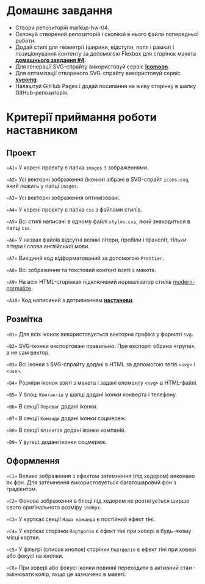 # Домашнє завдання

- Створи репозиторій markup-hw-04.
- Склонуй створений репозиторій і скопіюй в нього файли попередньої роботи.
- Додай стилі для геометрії (ширини, відступи, поля і рамки) і позиціонування контенту за допомогою Flexbox для сторінок макета **[домашнього завдання #4](https://www.figma.com/file/PFVOE0l8evZPWdKBAuvdC6/Web-Studio-(Version-2.1)-(Copy)?node-id=1%3A493)**.
- Для генерації SVG-спрайту використовуй сервіс **[Icomoon](https://icomoon.io/)**.
- Для оптимізації створеного SVG-спрайту використовуй сервіс **[svgomg](https://jakearchibald.github.io/svgomg/)**.
- Налаштуй GitHub Pages і додай посилання на живу сторінку в шапку GitHub-репозиторія.

# Критерії приймання роботи наставником

## Проект

`«A1»` У корені проекту є папка `images` з зображеннями.

`«A2»` Усі векторні зображення (іконки) зібрані в SVG-спрайт `icons.svg`, який лежить у папці `images`.

`«A3»` Усі векторні зображення оптимізовані.

`«A4»` У корені проекту є папка `css` з файлами стилів.

`«A5»` Всі стилі написані в одному файлі `styles.css`, який знаходиться в папці `css`.

`«A6»` У назвах файлів відсутні великі літери, пробіли і трансліт, тільки літери і слова англійської мови.

`«A7»` Вихідний код відформатований за допомогою `Prettier`.

`«A8»` Всі зображення та текстовий контент взяті з макета.

`«A9»` На всіх HTML-сторінках підключений нормалізатор стилів [modern-normalize](https://github.com/sindresorhus/modern-normalize).

`«A10»` Код написаний з дотриманням **[настанови](https://codeguide.co/)**.

## Розмітка

`«B1»` Для всіх іконок використовується векторна графіка у форматі `svg`.

`«B2»` SVG-іконки експортовані правильно. При експорті обрана «група», а не сам вектор.

`«B3»` Всі іконки з SVG-спрайту додані в HTML за допомогою тегів `<svg>` і `<use>`.

`«B4»` Розміри іконок взяті з макета і задані елементу `<svg>` в HTML-файлі.

`«B5»` У блоці `Контактів` у шапці додані іконки конверта і телефону.

`«B6»` В секції `Переваг` додані іконки.

`«B7»` В секції `Команди` додані іконки соцмереж.

`«B8»` В секції `Клієнтів` додані іконки компаній.

`«B9»` У `футері` додані іконки соцмереж.

## Оформлення

`«C1»` Велике зображення з ефектом затемнення (під хедером) виконано як фон. Для затемнення використовується багатошаровий фон з градієнтом.

`«C2»` Фонове зображення в блоці під хедером не розтягується ширше свого оригінального розміру `1600рх`.

`«C3»` У картках секції `Наша команда` є постійний ефект тіні.

`«C4»` У картках сторінки `Портфоліо` є ефект тіні при ховері в будь-якому місці картки.

`«C5»` У фільтрі (список кнопок) сторінки `Портфоліо` є ефект тіні при ховері або фокусі на кнопки.

`«C6»` При ховері або фокусі іконки повинні переходити в активний стан - змінювати колір, якщо це зазначено в макеті.
